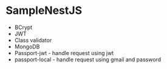 # SampleNestJS


- BCrypt
- JWT
- Class validator
- MongoDB
- Passport-jwt - handle request using jwt
- passport-local - handle request using gmail and password 